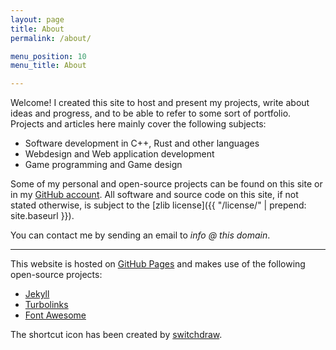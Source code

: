 ```yaml
---
layout: page
title: About
permalink: /about/

menu_position: 10
menu_title: About

---
```



Welcome! I created this site to host and present my projects, write about ideas and progress, and to be able to refer to some sort of portfolio. Projects and articles here mainly cover the following subjects:

* Software development in C++, Rust and other languages
* Webdesign and Web application development
* Game programming and Game design 

Some of my personal and open-source projects can be found on this site or in my [GitHub account](https://github.com/systemcluster). All software and source code on this site, if not stated otherwise, is subject to the [zlib license]({{ "/license/" | prepend: site.baseurl }}).

You can contact me by sending an email to *info @ this domain*.

  
---


This website is hosted on [GitHub Pages](https://pages.github.com) and makes use of the following open-source projects:

* [Jekyll](https://github.com/jekyll/jekyll)
* [Turbolinks](https://github.com/rails/turbolinks)
* [Font Awesome](https://github.com/FortAwesome/Font-Awesome)

The shortcut icon has been created by [switchdraw](http://switchdraw.deviantart.com/art/CHAIKA-s-Face-456893291).

